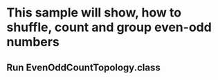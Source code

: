 # This sample will show, how to shuffle, count and group even-odd numbers 

## Run EvenOddCountTopology.class


